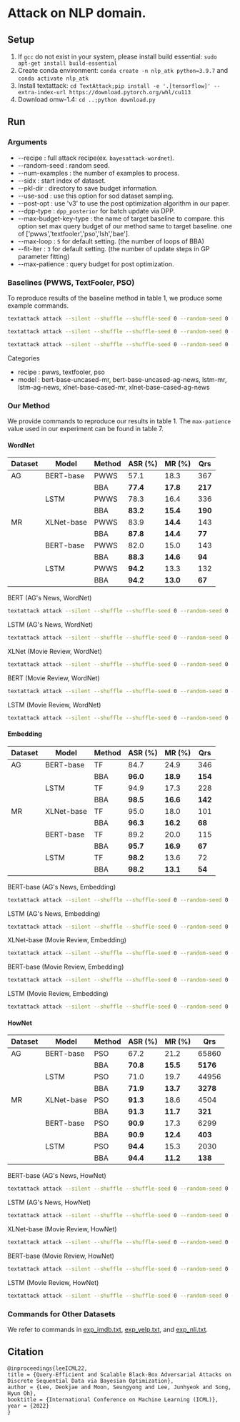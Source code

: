 # Attack on NLP domain.

## Setup
1. If `gcc` do not exist in your system, please install build essential: `sudo apt-get install build-essential`
2. Create conda environment: `conda create -n nlp_atk python=3.9.7` and `conda activate nlp_atk`
3. Install textattack: `cd TextAttack;pip install -e '.[tensorflow]' --extra-index-url https://download.pytorch.org/whl/cu113`
4. Download omw-1.4: `cd ..;python download.py`
## Run

### Arguments
* --recipe : full attack recipe(ex. `bayesattack-wordnet`).
* --random-seed : random seed.
* --num-examples : the number of examples to process.
* --sidx : start index of dataset.
* --pkl-dir : directory to save budget information.
* --use-sod : use this option for sod dataset sampling.
* --post-opt : use 'v3' to use the post optimization algorithm in our paper.
* --dpp-type : `dpp_posterior` for batch update via DPP.
* --max-budget-key-type : the name of target baseline to compare. this option set max query budget of our method same to target baseline. one of ['pwws','textfooler','pso','lsh','bae'].
* --max-loop : `5` for default setting. (the number of loops of BBA)
* --fit-iter : `3` for default setting. (the number of update steps in GP parameter fitting)
* --max-patience : query budget for post optimization.


### Baselines (PWWS, TextFooler, PSO)
To reproduce results of the baseline method in table 1, we produce some example commands.

```bash
textattack attack --silent --shuffle --shuffle-seed 0 --random-seed 0 --product-space --recipe pwws --model bert-base-uncased-mr --num-examples 500 --sidx 0 --pkl-dir RESULTS
```

```bash
textattack attack --silent --shuffle --shuffle-seed 0 --random-seed 0 --product-space --recipe textfooler --model lstm-ag-news --num-examples 500 --sidx 0 --pkl-dir RESULTS
```

```bash
textattack attack --silent --shuffle --shuffle-seed 0 --random-seed 0 --product-space --recipe pso --model xlnet-base-cased-mr --num-examples 500 --sidx 0 --pkl-dir RESULTS
```

Categories
* recipe : pwws, textfooler, pso 
* model : bert-base-uncased-mr, bert-base-uncased-ag-news, lstm-mr, lstm-ag-news, xlnet-base-cased-mr, xlnet-base-cased-ag-news

### Our Method
We provide commands to reproduce our results in table 1. The `max-patience` value used in our experiment can be found in table 7.

#### WordNet 
|Dataset|Model|Method | ASR (\%)| MR (\%)| Qrs |
|---|---|---|---|---|---|
|AG|BERT-base| PWWS| 57.1| 18.3|   367|
||    | BBA| __77.4__| __17.8__|   __217__|
||LSTM| PWWS| 78.3| 16.4|   336|
||    | BBA| __83.2__| __15.4__|   __190__|
|MR|XLNet-base| PWWS| 83.9| __14.4__|   143|
||    | BBA| __87.8__| __14.4__|    __77__|
||BERT-base| PWWS| 82.0| 15.0|   143|
||    | BBA| __88.3__| __14.6__|    __94__|
||LSTM| PWWS| __94.2__| 13.3|   132|
||    | BBA| __94.2__| __13.0__|    __67__|

BERT (AG's News, WordNet)
```bash
textattack attack --silent --shuffle --shuffle-seed 0 --random-seed 0 --recipe bayesattack-wordnet --model bert-base-uncased-ag-news --num-examples 500 --sidx 0 --pkl-dir RESULTS --post-opt v3 --use-sod --dpp-type dpp_posterior --max-budget-key-type pwws --max-patience 50
```
LSTM (AG's News, WordNet)
```bash
textattack attack --silent --shuffle --shuffle-seed 0 --random-seed 0 --recipe bayesattack-wordnet --model lstm-ag-news --num-examples 500 --sidx 0 --pkl-dir RESULTS --post-opt v3 --use-sod --dpp-type dpp_posterior --max-budget-key-type pwws --max-patience 50
```
XLNet (Movie Review, WordNet)
```bash
textattack attack --silent --shuffle --shuffle-seed 0 --random-seed 0 --recipe bayesattack-wordnet --model xlnet-base-cased-mr --num-examples 500 --sidx 0 --pkl-dir RESULTS --post-opt v3 --use-sod --dpp-type dpp_posterior --max-budget-key-type pwws --max-patience 100
```
BERT (Movie Review, WordNet)
```bash
textattack attack --silent --shuffle --shuffle-seed 0 --random-seed 0 --recipe bayesattack-wordnet --model bert-base-uncased-mr --num-examples 500 --sidx 0 --pkl-dir RESULTS --post-opt v3 --use-sod --dpp-type dpp_posterior --max-budget-key-type pwws --max-patience 50
```
LSTM (Movie Review, WordNet)
```bash
textattack attack --silent --shuffle --shuffle-seed 0 --random-seed 0 --recipe bayesattack-wordnet --model lstm-mr --num-examples 500 --sidx 0 --pkl-dir RESULTS --post-opt v3 --use-sod --dpp-type dpp_posterior --max-budget-key-type pwws --max-patience 50
```



#### Embedding

|Dataset|Model|Method | ASR (\%)| MR (\%)| Qrs | 
|---|---|---|---|---|---|
|AG|BERT-base|   TF| 84.7| 24.9|   346|
||    | BBA| __96.0__| __18.9__|   __154__|
||LSTM|   TF| 94.9| 17.3|   228|
||    | BBA| __98.5__| __16.6__|   __142__|
|MR|XLNet-base|   TF| 95.0| 18.0|   101|
||    | BBA| __96.3__| __16.2__|    __68__|
||BERT-base|   TF| 89.2| 20.0|   115|
||    | BBA| __95.7__| __16.9__|    __67__|
||LSTM|   TF| __98.2__| 13.6|    72|
||    | BBA| __98.2__| __13.1__|    __54__|

BERT-base (AG's News, Embedding)
```bash
textattack attack --silent --shuffle --shuffle-seed 0 --random-seed 0 --recipe bayesattack-embedding --model bert-base-uncased-ag-news --num-examples 500 --sidx 0 --pkl-dir RESULTS --post-opt v3 --use-sod --dpp-type dpp_posterior --max-budget-key-type textfooler --max-patience 20
```
LSTM (AG's News, Embedding)
```bash
textattack attack --silent --shuffle --shuffle-seed 0 --random-seed 0 --recipe bayesattack-embedding --model lstm-ag-news --num-examples 500 --sidx 0 --pkl-dir RESULTS --post-opt v3 --use-sod --dpp-type dpp_posterior --max-budget-key-type textfooler --max-patience 20
```
XLNet-base (Movie Review, Embedding)
```bash
textattack attack --silent --shuffle --shuffle-seed 0 --random-seed 0 --recipe bayesattack-embedding --model xlnet-base-cased-mr --num-examples 500 --sidx 0 --pkl-dir RESULTS --post-opt v3 --use-sod --dpp-type dpp_posterior --max-budget-key-type textfooler --max-patience 20
```
BERT-base (Movie Review, Embedding)
```bash
textattack attack --silent --shuffle --shuffle-seed 0 --random-seed 0 --recipe bayesattack-embedding --model bert-base-uncased-mr --num-examples 500 --sidx 0 --pkl-dir RESULTS --post-opt v3 --use-sod --dpp-type dpp_posterior --max-budget-key-type textfooler --max-patience 20
```
LSTM (Movie Review, Embedding)
```bash
textattack attack --silent --shuffle --shuffle-seed 0 --random-seed 0 --recipe bayesattack-embedding --model lstm-mr --num-examples 500 --sidx 0 --pkl-dir RESULTS --post-opt v3 --use-sod --dpp-type dpp_posterior --max-budget-key-type textfooler --max-patience 20
```

#### HowNet

|Dataset|Model|Method | ASR (\%)| MR (\%)| Qrs |
|---|---|---|---|---|---|
|AG|BERT-base|  PSO| 67.2| 21.2| 65860|
||    |BBA| __70.8__| __15.5__|  __5176__|
||LSTM|  PSO| 71.0| 19.7| 44956|
||    | BBA| __71.9__| __13.7__|  __3278__|
|MR|XLNet-base|  PSO| __91.3__| 18.6|  4504|
||    | BBA| __91.3__| __11.7__|   __321__|
||BERT-base|  PSO| __90.9__| 17.3|  6299|
||    | BBA| __90.9__| __12.4__|   __403__|
||LSTM|  PSO| __94.4__| 15.3|  2030|
||    | BBA| __94.4__| __11.2__|   __138__|

BERT-base (AG's News, HowNet)
```bash
textattack attack --silent --shuffle --shuffle-seed 0 --random-seed 0 --recipe bayesattack-hownet --model bert-base-uncased-ag-news --num-examples 500 --sidx 0 --pkl-dir RESULTS --post-opt v3 --use-sod --dpp-type dpp_posterior --max-budget-key-type pso --max-patience 100
```
LSTM (AG's News, HowNet)
```bash
textattack attack --silent --shuffle --shuffle-seed 0 --random-seed 0 --recipe bayesattack-hownet --model lstm-ag-news --num-examples 500 --sidx 0 --pkl-dir RESULTS --post-opt v3 --use-sod --dpp-type dpp_posterior --max-budget-key-type pso --max-patience 100
```
XLNet-base (Movie Review, HowNet)
```bash
textattack attack --silent --shuffle --shuffle-seed 0 --random-seed 0 --recipe bayesattack-hownet --model xlnet-base-cased-mr --num-examples 500 --sidx 0 --pkl-dir RESULTS --post-opt v3 --use-sod --dpp-type dpp_posterior --max-budget-key-type pso --max-patience 100
```
BERT-base (Movie Review, HowNet)
```bash
textattack attack --silent --shuffle --shuffle-seed 0 --random-seed 0 --recipe bayesattack-hownet --model bert-base-uncased-mr --num-examples 500 --sidx 0 --pkl-dir RESULTS --post-opt v3 --use-sod --dpp-type dpp_posterior --max-budget-key-type pso --max-patience 100
```
LSTM (Movie Review, HowNet)
```bash
textattack attack --silent --shuffle --shuffle-seed 0 --random-seed 0 --recipe bayesattack-hownet --model lstm-mr  --num-examples 500 --sidx 0 --pkl-dir RESULTS --post-opt v3 --use-sod --dpp-type dpp_posterior --max-budget-key-type pso --max-patience 100
```



### Commands for Other Datasets
We refer to commands in [exp_imdb.txt](exp_imdb.txt), [exp_yelp.txt](exp_yelp.txt), and [exp_nli.txt](exp_nli.txt).

## Citation
```
@inproceedings{leeICML22,
title = {Query-Efficient and Scalable Black-Box Adversarial Attacks on Discrete Sequential Data via Bayesian Optimization},
author = {Lee, Deokjae and Moon, Seungyong and Lee, Junhyeok and Song, Hyun Oh},
booktitle = {International Conference on Machine Learning (ICML)},
year = {2022}
}
```
